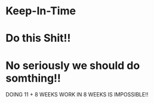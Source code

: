 # Keep-In-Time
# Do this Shit!!
# No seriously we should do somthing!!
DOING 11 + 8 WEEKS WORK IN 8 WEEKS IS IMPOSSIBLE!!

